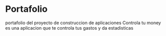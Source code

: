 # Portafolio
portafolio del proyecto de construccion de aplicaciones
Controla tu money
es una aplicacion que te controla tus gastos y da estadisticas
